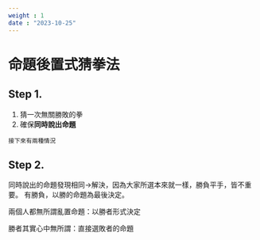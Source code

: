 ```yaml
---
weight : 1
date : "2023-10-25"
---
```


# 命題後置式猜拳法

## Step 1.
1. 猜一次無關勝敗的拳
2. 確保**同時說出命題**

```
接下來有兩種情況
```
## Step 2. 

同時說出的命題發現相同→解決，因為大家所選本來就一樣，勝負平手，皆不重要。
有勝負，以勝的命題為最後決定。

兩個人都無所謂亂置命題：以勝者形式決定

勝者其實心中無所謂：直接選敗者的命題
